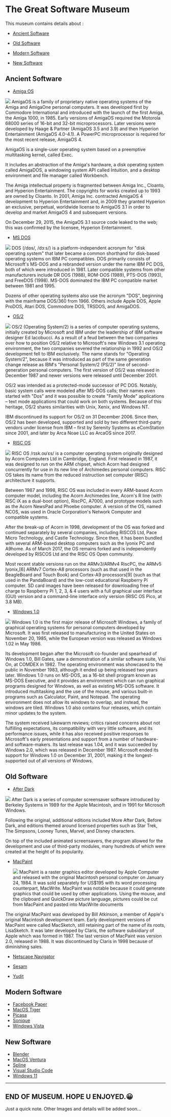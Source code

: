 # The Great Software Museum
This museum contains details about :

- [Ancient Software](#ancient-software)

- [Old Software](#old-software)

- [Modern Software](#modern-software)

- [New Software](#new-software)

## Ancient Software
- [Amiga OS](https://en.wikipedia.org/wiki/AmigaOS)


![](https://upload.wikimedia.org/wikipedia/en/thumb/3/3f/AmigaOS_4.1_Update_2.png/300px-AmigaOS_4.1_Update_2.png)
AmigaOS is a family of proprietary native operating systems of the Amiga and AmigaOne personal computers. It was developed first by Commodore International and introduced with the launch of the first Amiga, the Amiga 1000, in 1985. Early versions of AmigaOS required the Motorola 68000 series of 16-bit and 32-bit microprocessors. Later versions were developed by Haage & Partner (AmigaOS 3.5 and 3.9) and then Hyperion Entertainment (AmigaOS 4.0-4.1). A PowerPC microprocessor is required for the most recent release, AmigaOS 4.

AmigaOS is a single-user operating system based on a preemptive multitasking kernel, called Exec.

It includes an abstraction of the Amiga's hardware, a disk operating system called AmigaDOS, a windowing system API called Intuition, and a desktop environment and file manager called Workbench.

The Amiga intellectual property is fragmented between Amiga Inc., Cloanto, and Hyperion Entertainment. The copyrights for works created up to 1993 are owned by Cloanto. In 2001, Amiga Inc. contracted AmigaOS 4 development to Hyperion Entertainment and, in 2009 they granted Hyperion an exclusive, perpetual, worldwide license to AmigaOS 3.1 in order to develop and market AmigaOS 4 and subsequent versions.

On December 29, 2015, the AmigaOS 3.1 source code leaked to the web; this was confirmed by the licensee, Hyperion Entertainment.

- [MS DOS](https://en.wikipedia.org/wiki/DOS)


![](https://upload.wikimedia.org/wikipedia/commons/thumb/b/b0/Ms-dosdir.png/440px-Ms-dosdir.png)
DOS (/dɒs/, /dɔːs/) is a platform-independent acronym for "disk operating system" that later became a common shorthand for disk-based operating systems on IBM PC compatibles. DOS primarily consists of Microsoft's MS-DOS and a rebranded version under the name IBM PC DOS, both of which were introduced in 1981. Later compatible systems from other manufacturers include DR DOS (1988), ROM-DOS (1989), PTS-DOS (1993), and FreeDOS (1998). MS-DOS dominated the IBM PC compatible market between 1981 and 1995.

Dozens of other operating systems also use the acronym "DOS", beginning with the mainframe DOS/360 from 1966. Others include Apple DOS, Apple ProDOS, Atari DOS, Commodore DOS, TRSDOS, and AmigaDOS.

- [OS/2](https://en.wikipedia.org/wiki/OS/2)


![](https://upload.wikimedia.org/wikipedia/en/thumb/f/f0/Os2W4.png/330px-Os2W4.png)
OS/2 (Operating System/2) is a series of computer operating systems, initially created by Microsoft and IBM under the leadership of IBM software designer Ed Iacobucci. As a result of a feud between the two companies over how to position OS/2 relative to Microsoft's new Windows 3.1 operating environment, the two companies severed the relationship in 1992 and OS/2 development fell to IBM exclusively. The name stands for "Operating System/2", because it was introduced as part of the same generation change release as IBM's "Personal System/2 (PS/2)" line of second-generation personal computers. The first version of OS/2 was released in December 1987 and newer versions were released until December 2001.

OS/2 was intended as a protected-mode successor of PC DOS. Notably, basic system calls were modeled after MS-DOS calls; their names even started with "Dos" and it was possible to create "Family Mode" applications – text mode applications that could work on both systems. Because of this heritage, OS/2 shares similarities with Unix, Xenix, and Windows NT.

IBM discontinued its support for OS/2 on 31 December 2006. Since then, OS/2 has been developed, supported and sold by two different third-party vendors under license from IBM – first by Serenity Systems as eComStation since 2001, and later by Arca Noae LLC as ArcaOS since 2017.

- [RISC OS](https://en.wikipedia.org/wiki/RISC_OS)


![](https://upload.wikimedia.org/wikipedia/en/thumb/3/33/RISCOS_4_scr.png/300px-RISCOS_4_scr.png)
RISC OS /rɪsk.oʊˈɛs/ is a computer operating system originally designed by Acorn Computers Ltd in Cambridge, England. First released in 1987, it was designed to run on the ARM chipset, which Acorn had designed concurrently for use in its new line of Archimedes personal computers. RISC OS takes its name from the reduced instruction set computer (RISC) architecture it supports.

Between 1987 and 1998, RISC OS was included in every ARM-based Acorn computer model, including the Acorn Archimedes line, Acorn's R line (with RISC iX as a dual-boot option), RiscPC, A7000, and prototype models such as the Acorn NewsPad and Phoebe computer. A version of the OS, named NCOS, was used in Oracle Corporation's Network Computer and compatible systems.

After the break-up of Acorn in 1998, development of the OS was forked and continued separately by several companies, including RISCOS Ltd, Pace Micro Technology, and Castle Technology. Since then, it has been bundled with several ARM-based desktop computers such as the Iyonix PC and A9home. As of March 2017, the OS remains forked and is independently developed by RISCOS Ltd and the RISC OS Open community.

Most recent stable versions run on the ARMv3/ARMv4 RiscPC, the ARMv5 Iyonix,[6] ARMv7 Cortex-A8 processors (such as that used in the BeagleBoard and Touch Book) and Cortex-A9 processors[9] (such as that used in the PandaBoard) and the low-cost educational Raspberry Pi computer. SD card images have been released for downloading free of charge to Raspberry Pi 1, 2, 3, & 4 users with a full graphical user interface (GUI) version and a command-line interface only version (RISC OS Pico, at 3.8 MB).

- [Windows 1.0](https://en.wikipedia.org/wiki/Windows_1.0x)


![](https://upload.wikimedia.org/wikipedia/en/thumb/4/4e/Windows1.0.png/300px-Windows1.0.png)
Windows 1.0 is the first major release of Microsoft Windows, a family of graphical operating systems for personal computers developed by Microsoft. It was first released to manufacturing in the United States on November 20, 1985, while the European version was released as Windows 1.02 in May 1986.

Its development began after the Microsoft co-founder and spearhead of Windows 1.0, Bill Gates, saw a demonstration of a similar software suite, Visi On, at COMDEX in 1982. The operating environment was showcased to the public in November 1983, although it ended up being released two years later. Windows 1.0 runs on MS-DOS, as a 16-bit shell program known as MS-DOS Executive, and it provides an environment which can run graphical programs designed for Windows, as well as existing MS-DOS software. It introduced multitasking and the use of the mouse, and various built-in programs such as Calculator, Paint, and Notepad. The operating environment does not allow its windows to overlap, and instead, the windows are tiled. Windows 1.0 also contains four releases, which contain minor updates to the system.

The system received lukewarm reviews; critics raised concerns about not fulfilling expectations, its compatibility with very little software, and its performance issues, while it has also received positive responses to Microsoft's early presentations and support from a number of hardware- and software-makers. Its last release was 1.04, and it was succeeded by Windows 2.0, which was released in December 1987. Microsoft ended its support for Windows 1.0 on December 31, 2001, making it the longest-supported out of all versions of Windows.

## Old Software
- [After Dark](https://en.wikipedia.org/wiki/After_Dark_(software))


![](https://upload.wikimedia.org/wikipedia/en/thumb/d/d8/After_Dark_Flying_Toasters.png/220px-After_Dark_Flying_Toasters.png)
After Dark is a series of computer screensaver software introduced by Berkeley Systems in 1989 for the Apple Macintosh, and in 1991 for Microsoft Windows.

Following the original, additional editions included More After Dark, Before Dark, and editions themed around licensed properties such as Star Trek, The Simpsons, Looney Tunes, Marvel, and Disney characters.

On top of the included animated screensavers, the program allowed for the development and use of third-party modules, many hundreds of which were created at the height of its popularity.

- [MacPaint](https://en.wikipedia.org/wiki/MacPaint)


  ![](https://upload.wikimedia.org/wikipedia/en/thumb/a/aa/MacpaintWP.png/220px-MacpaintWP.png)
MacPaint is a raster graphics editor developed by Apple Computer and released with the original Macintosh personal computer on January 24, 1984. It was sold separately for US$195 with its word processing counterpart, MacWrite. MacPaint was notable because it could generate graphics that could be used by other applications. Using the mouse, and the clipboard and QuickDraw picture language, pictures could be cut from MacPaint and pasted into MacWrite documents

The original MacPaint was developed by Bill Atkinson, a member of Apple's original Macintosh development team. Early development versions of MacPaint were called MacSketch, still retaining part of the name of its roots, LisaSketch. It was later developed by Claris, the software subsidiary of Apple which was formed in 1987. The last version of MacPaint was version 2.0, released in 1988. It was discontinued by Claris in 1998 because of diminishing sales.

- [Netscape Navigator](https://en.wikipedia.org/wiki/Netscape_Navigator)



- [Sesam](https://en.wikipedia.org/wiki/Sesam_(search_engine))



- [Yudit](https://en.wikipedia.org/wiki/Yudit)

## Modern Software
- [Facebook Paper](https://en.wikipedia.org/wiki/Facebook_Paper)
- [MacOS Tiger](https://en.wikipedia.org/wiki/Mac_OS_X_Tiger)
- [Picasa](https://en.wikipedia.org/wiki/Picasa)
- [Sonique](https://en.wikipedia.org/wiki/Sonique_(media_player))
- [Windows Vista](https://en.wikipedia.org/wiki/Windows_Vista)

## New Software
- [Blender](https://en.wikipedia.org/wiki/Blender_(software))
- [MacOS Ventura](https://en.wikipedia.org/wiki/MacOS_Ventura)
- [Spline](https://spline.design/)
- [Visual Studio Code](https://en.wikipedia.org/wiki/Visual_Studio_Code)
- [Windows 11](https://en.wikipedia.org/wiki/Windows_11)

---
END OF MUSEUM. HOPE U ENJOYED.😀
---
Just a quick note. Other Images and details will be added soon...
